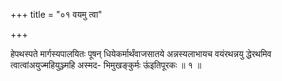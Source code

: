 +++
title = "०१ वयमु त्वा"

+++

हेपथस्पते मार्गस्यपालयितः पूषन् धियेकर्मार्थंवाजसातये अन्नस्यलाभायच वयंरथन्नयु द्धेरथमिव त्वात्वांअयुज्महियुञ्ज्महि अस्मद- भिमुखङ्कुर्मः ऊंइतिपूरकः ॥ १ ॥